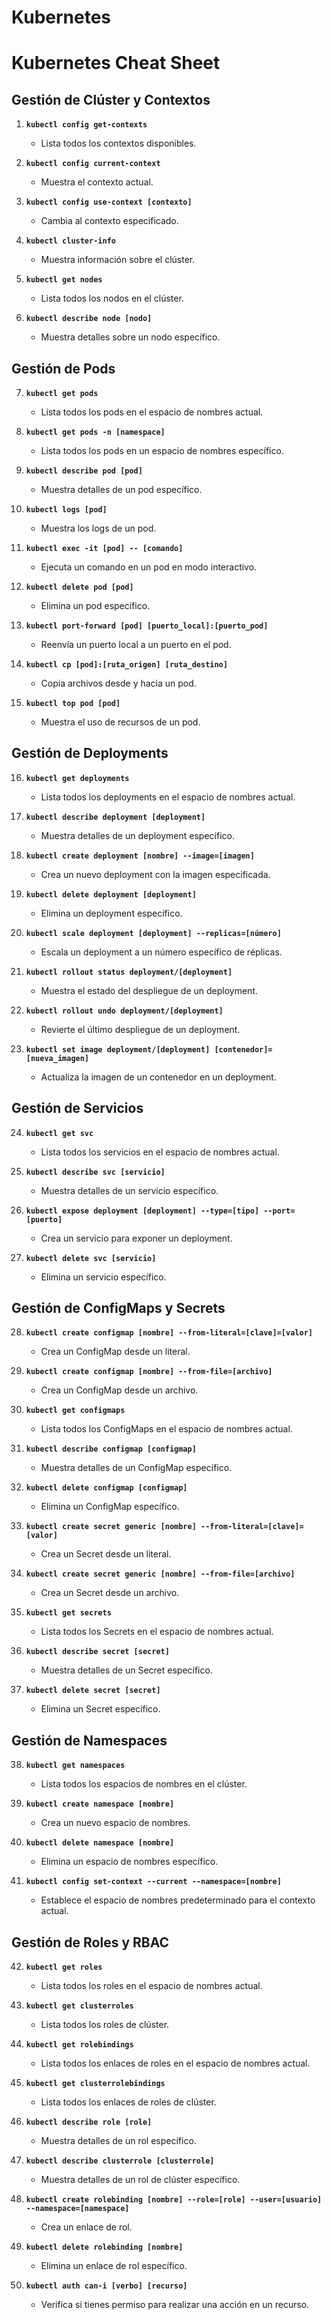 # Kubernetes

# Kubernetes Cheat Sheet

## Gestión de Clúster y Contextos

1. **`kubectl config get-contexts`**
   - Lista todos los contextos disponibles.

2. **`kubectl config current-context`**
   - Muestra el contexto actual.

3. **`kubectl config use-context [contexto]`**
   - Cambia al contexto especificado.

4. **`kubectl cluster-info`**
   - Muestra información sobre el clúster.

5. **`kubectl get nodes`**
   - Lista todos los nodos en el clúster.

6. **`kubectl describe node [nodo]`**
   - Muestra detalles sobre un nodo específico.

## Gestión de Pods

7. **`kubectl get pods`**
   - Lista todos los pods en el espacio de nombres actual.

8. **`kubectl get pods -n [namespace]`**
   - Lista todos los pods en un espacio de nombres específico.

9. **`kubectl describe pod [pod]`**
   - Muestra detalles de un pod específico.

10. **`kubectl logs [pod]`**
    - Muestra los logs de un pod.

11. **`kubectl exec -it [pod] -- [comando]`**
    - Ejecuta un comando en un pod en modo interactivo.

12. **`kubectl delete pod [pod]`**
    - Elimina un pod específico.

13. **`kubectl port-forward [pod] [puerto_local]:[puerto_pod]`**
    - Reenvía un puerto local a un puerto en el pod.

14. **`kubectl cp [pod]:[ruta_origen] [ruta_destino]`**
    - Copia archivos desde y hacia un pod.

15. **`kubectl top pod [pod]`**
    - Muestra el uso de recursos de un pod.

## Gestión de Deployments

16. **`kubectl get deployments`**
    - Lista todos los deployments en el espacio de nombres actual.

17. **`kubectl describe deployment [deployment]`**
    - Muestra detalles de un deployment específico.

18. **`kubectl create deployment [nombre] --image=[imagen]`**
    - Crea un nuevo deployment con la imagen especificada.

19. **`kubectl delete deployment [deployment]`**
    - Elimina un deployment específico.

20. **`kubectl scale deployment [deployment] --replicas=[número]`**
    - Escala un deployment a un número específico de réplicas.

21. **`kubectl rollout status deployment/[deployment]`**
    - Muestra el estado del despliegue de un deployment.

22. **`kubectl rollout undo deployment/[deployment]`**
    - Revierte el último despliegue de un deployment.

23. **`kubectl set image deployment/[deployment] [contenedor]=[nueva_imagen]`**
    - Actualiza la imagen de un contenedor en un deployment.

## Gestión de Servicios

24. **`kubectl get svc`**
    - Lista todos los servicios en el espacio de nombres actual.

25. **`kubectl describe svc [servicio]`**
    - Muestra detalles de un servicio específico.

26. **`kubectl expose deployment [deployment] --type=[tipo] --port=[puerto]`**
    - Crea un servicio para exponer un deployment.

27. **`kubectl delete svc [servicio]`**
    - Elimina un servicio específico.

## Gestión de ConfigMaps y Secrets

28. **`kubectl create configmap [nombre] --from-literal=[clave]=[valor]`**
    - Crea un ConfigMap desde un literal.

29. **`kubectl create configmap [nombre] --from-file=[archivo]`**
    - Crea un ConfigMap desde un archivo.

30. **`kubectl get configmaps`**
    - Lista todos los ConfigMaps en el espacio de nombres actual.

31. **`kubectl describe configmap [configmap]`**
    - Muestra detalles de un ConfigMap específico.

32. **`kubectl delete configmap [configmap]`**
    - Elimina un ConfigMap específico.

33. **`kubectl create secret generic [nombre] --from-literal=[clave]=[valor]`**
    - Crea un Secret desde un literal.

34. **`kubectl create secret generic [nombre] --from-file=[archivo]`**
    - Crea un Secret desde un archivo.

35. **`kubectl get secrets`**
    - Lista todos los Secrets en el espacio de nombres actual.

36. **`kubectl describe secret [secret]`**
    - Muestra detalles de un Secret específico.

37. **`kubectl delete secret [secret]`**
    - Elimina un Secret específico.

## Gestión de Namespaces

38. **`kubectl get namespaces`**
    - Lista todos los espacios de nombres en el clúster.

39. **`kubectl create namespace [nombre]`**
    - Crea un nuevo espacio de nombres.

40. **`kubectl delete namespace [nombre]`**
    - Elimina un espacio de nombres específico.

41. **`kubectl config set-context --current --namespace=[nombre]`**
    - Establece el espacio de nombres predeterminado para el contexto actual.

## Gestión de Roles y RBAC

42. **`kubectl get roles`**
    - Lista todos los roles en el espacio de nombres actual.

43. **`kubectl get clusterroles`**
    - Lista todos los roles de clúster.

44. **`kubectl get rolebindings`**
    - Lista todos los enlaces de roles en el espacio de nombres actual.

45. **`kubectl get clusterrolebindings`**
    - Lista todos los enlaces de roles de clúster.

46. **`kubectl describe role [role]`**
    - Muestra detalles de un rol específico.

47. **`kubectl describe clusterrole [clusterrole]`**
    - Muestra detalles de un rol de clúster específico.

48. **`kubectl create rolebinding [nombre] --role=[role] --user=[usuario] --namespace=[namespace]`**
    - Crea un enlace de rol.

49. **`kubectl delete rolebinding [nombre]`**
    - Elimina un enlace de rol específico.

50. **`kubectl auth can-i [verbo] [recurso]`**
    - Verifica si tienes permiso para realizar una acción en un recurso.
